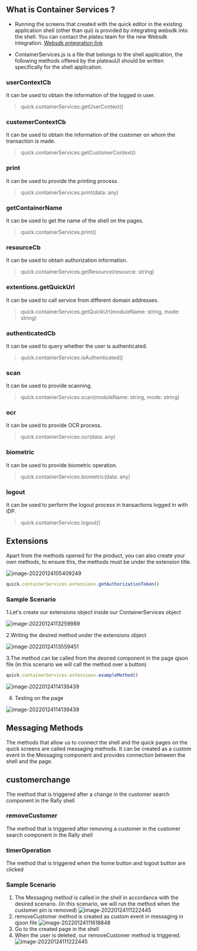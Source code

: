 ## What is Container Services ?

- Running the screens that created with the quick editor in the existing application shell (other than qui) is provided by integrating websdk into the shell. You can contact the plateu team for the new Websdk integration. [Websdk entegration link](https://cdn.softtech.com.tr/ngsp-quick/nemo/dev/mdImages/releaseNotes/QU-PlateauUIEntegrasyonu.pdf)

- ContainerServices.js is a file that belongs to the shell application, the following methods offered by the plateauUI should be written specifically for the shell application.

### userContextCb

It can be used to obtain the information of the logged in user.

> quick.containerServices.getUserContext()


### customerContextCb

It can be used to obtain the information of the customer on whom the transaction is made.

> quick.containerServices.getCustomerContext()


### print

It can be used to provide the printing process.

> quick.containerServices.print(data: any)

 
### getContainerName

It can be used to get the name of the shell on the pages.

> quick.containerServices.print()


### resourceCb

It can be used to obtain authorization information.

> quick.containerServices.getResource(resource: string)

 
### extentions.getQuickUrl

It can be used to call service from different domain addresses.

> quick.containerServices.getQuickUrl(moduleName: string, mode: string)

 
### authenticatedCb

It can be used to query whether the user is authenticated.

> quick.containerServices.isAuthenticated()

 
### scan

It can be used to provide scanning.

> quick.containerServices.scan(moduleName: string, mode: string)


### ocr

It can be used to provide OCR process.

> quick.containerServices.ocr(data: any)


### biometric

It can be used to provide biometric operation.

> quick.containerServices.biometric(data: any)


### logout

It can be used to perform the logout process in transactions logged in with IDP.

> quick.containerServices.logout()

## Extensions

Apart from the methods opened for the product, you can also create your own methods, to ensure this, the methods must be under the extension title.

![image-20220124105409249](https://cdn.softtech.com.tr/ngsp-quick/nemo/dev/mdImages/releaseNotes/extensions.PNG)


```ts
quick.containerServices.extensions.getAuthorizationToken()
```
### Sample Scenario

1.Let's create our extensions object inside our ContainerServices object

![image-20220124113259989](https://cdn.softtech.com.tr/ngsp-quick/nemo/dev/mdImages/releaseNotes/ContainerServiceswithExtension.PNG)

2.Writing the desired method under the extensions object

![image-20220124113559451](https://cdn.softtech.com.tr/ngsp-quick/nemo/dev/mdImages/releaseNotes/ExtensionMethodExample.PNG)

3.The method can be called from the desired component in the page qjson file (in this scenario we will call the method over a button)

```ts
quick.containerServices.extensions.exampleMethod()
```

![image-20220124114139439](https://cdn.softtech.com.tr/ngsp-quick/nemo/dev/mdImages/releaseNotes/ExtensionExampleBtn.PNG)

4. Testing on the page

![image-20220124114139439](https://cdn.softtech.com.tr/ngsp-quick/nemo/dev/mdImages/releaseNotes/ExampleMethodTrigger.gif)


## Messaging Methods

The methods that allow us to connect the shell and the quick pages on the quick screens are called messaging methods. It can be created as a custom event in the Messaging component and provides connection between the shell and the page.

## customerchange

The method that is triggered after a change in the customer search component in the Rally shell

### removeCustomer

The method that is triggered after removing a customer in the customer search component in the Rally shell
### timerOperation

The method that is triggered when the home button and logout button are clicked

### Sample Scenario

1. The Messaging method is called in the shell in accordance with the desired scenario. (In this scenario, we will run the method when the customer pin is removed)
![image-20220124111222445](https://cdn.softtech.com.tr/ngsp-quick/nemo/dev/mdImages/releaseNotes/removeCustomer.PNG)
2. removeCustomer method is created as custom event in messaging in qjson file
![image-20220124111618848](https://cdn.softtech.com.tr/ngsp-quick/nemo/dev/mdImages/releaseNotes/removeCustomerMessaging.PNG)
3. Go to the created page in the shell
4. When the user is deleted, our removeCustomer method is triggered.
![image-20220124111222445](https://cdn.softtech.com.tr/ngsp-quick/nemo/dev/mdImages/releaseNotes/CustomerRemoveMessaging.gif)